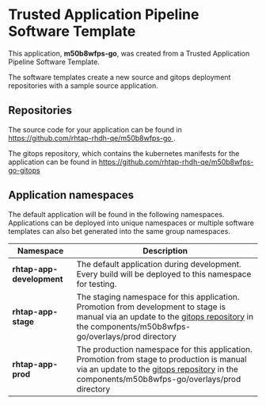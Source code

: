 # Trusted Application Pipeline Software Template

This application, **m50b8wfps-go**, was created from a Trusted Application Pipeline Software Template.

The software templates create a new source and gitops deployment repositories with a sample source application. 

## Repositories

The source code for your application can be found in [https://github.com/rhtap-rhdh-qe/m50b8wfps-go ](https://github.com/rhtap-rhdh-qe/m50b8wfps-go ).
 
The gitops repository, which contains the kubernetes manifests for the application can be found in 
[https://github.com/rhtap-rhdh-qe/m50b8wfps-go-gitops ](https://github.com/rhtap-rhdh-qe/m50b8wfps-go-gitops ) 

## Application namespaces 

The default application will be found in the following namespaces. Applications can be deployed into unique namespaces or multiple software templates can also bet generated into the same group namespaces.  

|  Namespace   |  Description   |  
| -------- | -------- |   
| **rhtap-app-development** | The default application during development. Every build will be deployed to this namespace for testing. | 
| **rhtap-app-stage** | The staging namespace for this application. Promotion from development to stage is manual via an update to the [gitops repository](https://github.com/rhtap-rhdh-qe/m50b8wfps-go-gitops ) in the components/m50b8wfps-go/overlays/prod directory |  
| **rhtap-app-prod** | The production namespace for this application. Promotion from stage to production is manual via an update to the [gitops repository](https://github.com/rhtap-rhdh-qe/m50b8wfps-go-gitops ) in the components/m50b8wfps-go/overlays/prod directory | 